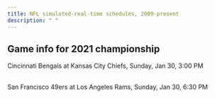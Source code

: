 ```yaml
---
title: NFL simulated-real-time schedules, 2009-present
description: " "
---
```


## Game info for 2021 championship
Cincinnati Bengals at Kansas City Chiefs, Sunday, Jan 30, 3:00 PM

<br/>San Francisco 49ers at Los Angeles Rams, Sunday, Jan 30, 6:30 PM

